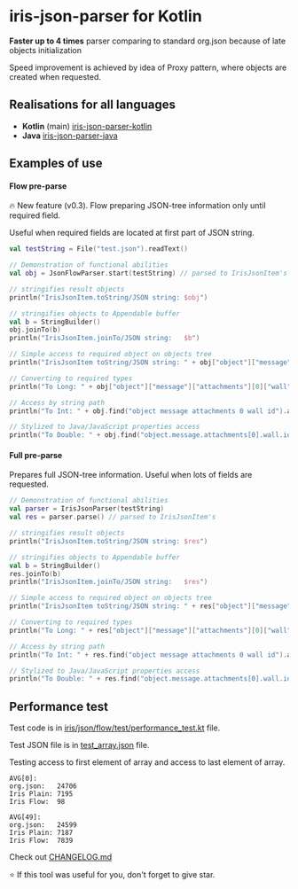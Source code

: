# iris-json-parser for Kotlin
**Faster up to 4 times** parser comparing to standard org.json because of late objects initialization

Speed improvement is achieved by idea of Proxy pattern, where objects are created when requested.

## Realisations for all languages
- **Kotlin** (main) [iris-json-parser-kotlin](https://github.com/iris2iris/iris-json-parser-kotlin)
- **Java** [iris-json-parser-java](https://github.com/iris2iris/iris-json-parser-java)

## Examples of use

#### Flow pre-parse
🔥 New feature (v0.3). Flow preparing JSON-tree information only until required field.

Useful when required fields are located at first part of JSON string.

```Kotlin
val testString = File("test.json").readText()

// Demonstration of functional abilities
val obj = JsonFlowParser.start(testString) // parsed to IrisJsonItem's

// stringifies result objects
println("IrisJsonItem.toString/JSON string: $obj")

// stringifies objects to Appendable buffer
val b = StringBuilder()
obj.joinTo(b)
println("IrisJsonItem.joinTo/JSON string:   $b")

// Simple access to required object on objects tree
println("IrisJsonItem toString/JSON string: " + obj["object"]["message"]["attachments"][0]["wall"]["id"])

// Converting to required types
println("To Long: " + obj["object"]["message"]["attachments"][0]["wall"]["id"].asLong())

// Access by string path
println("To Int: " + obj.find("object message attachments 0 wall id").asInt())

// Stylized to Java/JavaScript properties access
println("To Double: " + obj.find("object.message.attachments[0].wall.id").asDouble())
```

#### Full pre-parse
Prepares full JSON-tree information. Useful when lots of fields are requested.

```Kotlin
// Demonstration of functional abilities
val parser = IrisJsonParser(testString)
val res = parser.parse() // parsed to IrisJsonItem's

// stringifies result objects
println("IrisJsonItem.toString/JSON string: $res")

// stringifies objects to Appendable buffer
val b = StringBuilder()
res.joinTo(b)
println("IrisJsonItem.joinTo/JSON string:   $res")

// Simple access to required object on objects tree
println("IrisJsonItem toString/JSON string: " + res["object"]["message"]["attachments"][0]["wall"]["id"])

// Converting to required types
println("To Long: " + res["object"]["message"]["attachments"][0]["wall"]["id"].asLong())

// Access by string path
println("To Int: " + res.find("object message attachments 0 wall id").asInt())

// Stylized to Java/JavaScript properties access
println("To Double: " + res.find("object.message.attachments[0].wall.id").asDouble())
```

## Performance test
Test code is in [iris/json/flow/test/performance_test.kt](https://github.com/iris2iris/iris-json-parser-kotlin/blob/master/src/iris/json/flow/test/performance_test.kt) file. 

Test JSON file is in [test_array.json](https://github.com/iris2iris/iris-json-parser-kotlin/blob/master/test_array.json) file.

Testing access to first element of array and access to last element of array.
```
AVG[0]:
org.json:   24706
Iris Plain: 7195
Iris Flow:  98

AVG[49]:
org.json:   24599
Iris Plain: 7187
Iris Flow:  7839
```

Check out [CHANGELOG.md](https://github.com/iris2iris/iris-json-parser-kotlin/blob/master/CHANGELOG.md)

⭐ If this tool was useful for you, don't forget to give star.
